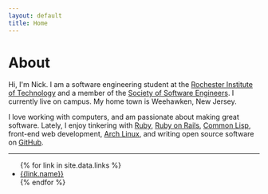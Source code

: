 ```yaml
---
layout: default
title: Home
---
```


# About

Hi, I'm Nick. I am a software engineering student at the [Rochester Institute
of Technology](http://www.rit.edu/) and a member of the [Society of Software
Engineers](https://sse.se.rit.edu/). I currently live on campus. My home town
is Weehawken, New Jersey.

I love working with computers, and am passionate about making great software.
Lately, I enjoy tinkering with [Ruby](https://www.ruby-lang.org/en/), [Ruby on
Rails](http://rubyonrails.org/), [Common Lisp](http://common-lisp.net/),
front-end web development, [Arch Linux](https://www.archlinux.org/), and writing
open source software on [GitHub](https://github.com/).

---

<ul class="list-inline">
  {% for link in site.data.links %}
    <li>
      <a href="{{link.url}}" target="_blank">
        <span class="fa fa-fw fa-{{link.icon}}"></span>
        {{link.name}}
      </a>
    </li>
  {% endfor %}
</ul>

